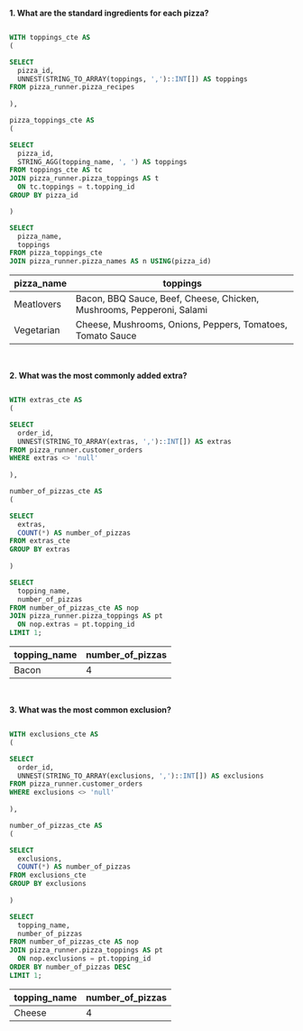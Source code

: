 **1. What are the standard ingredients for each pizza?**

````sql

WITH toppings_cte AS
(

SELECT
  pizza_id,
  UNNEST(STRING_TO_ARRAY(toppings, ',')::INT[]) AS toppings
FROM pizza_runner.pizza_recipes
  
),

pizza_toppings_cte AS
(

SELECT
  pizza_id,
  STRING_AGG(topping_name, ', ') AS toppings
FROM toppings_cte AS tc
JOIN pizza_runner.pizza_toppings AS t
  ON tc.toppings = t.topping_id
GROUP BY pizza_id

)

SELECT 
  pizza_name,
  toppings
FROM pizza_toppings_cte
JOIN pizza_runner.pizza_names AS n USING(pizza_id)

````

| pizza_name | toppings                                                              |
| ---------- | --------------------------------------------------------------------- |
| Meatlovers | Bacon, BBQ Sauce, Beef, Cheese, Chicken, Mushrooms, Pepperoni, Salami |
| Vegetarian | Cheese, Mushrooms, Onions, Peppers, Tomatoes, Tomato Sauce            |

<br/>

**2. What was the most commonly added extra?**

````sql

WITH extras_cte AS
(

SELECT
  order_id,	
  UNNEST(STRING_TO_ARRAY(extras, ',')::INT[]) AS extras
FROM pizza_runner.customer_orders
WHERE extras <> 'null'
  
),

number_of_pizzas_cte AS
(

SELECT
  extras,
  COUNT(*) AS number_of_pizzas
FROM extras_cte
GROUP BY extras
  
)

SELECT
  topping_name,
  number_of_pizzas
FROM number_of_pizzas_cte AS nop
JOIN pizza_runner.pizza_toppings AS pt
  ON nop.extras = pt.topping_id
LIMIT 1;

````

| topping_name | number_of_pizzas |
| ------------ | ---------------- |
| Bacon        | 4                |

<br/>

**3. What was the most common exclusion?**

````sql

WITH exclusions_cte AS
(

SELECT
  order_id,	
  UNNEST(STRING_TO_ARRAY(exclusions, ',')::INT[]) AS exclusions
FROM pizza_runner.customer_orders
WHERE exclusions <> 'null'
  
),

number_of_pizzas_cte AS
(

SELECT
  exclusions,
  COUNT(*) AS number_of_pizzas
FROM exclusions_cte
GROUP BY exclusions
  
)

SELECT
  topping_name,
  number_of_pizzas
FROM number_of_pizzas_cte AS nop
JOIN pizza_runner.pizza_toppings AS pt
  ON nop.exclusions = pt.topping_id
ORDER BY number_of_pizzas DESC
LIMIT 1;

````

| topping_name | number_of_pizzas |
| ------------ | ---------------- |
| Cheese       | 4                |
